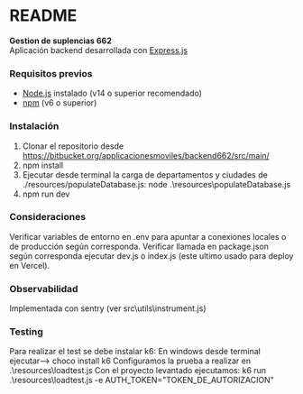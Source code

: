 # README #

**Gestion de suplencias 662**  
Aplicación backend desarrollada con [Express.js](https://expressjs.com/)

### Requisitos previos
- [Node.js](https://nodejs.org/) instalado (v14 o superior recomendado)
- [npm](https://www.npmjs.com/) (v6 o superior)

### Instalación
1. Clonar el repositorio desde https://bitbucket.org/applicacionesmoviles/backend662/src/main/
2. npm install
3. Ejecutar desde terminal la carga de departamentos y ciudades de ./resources/populateDatabase.js:
   node .\resources\populateDatabase.js
4. npm run dev

### Consideraciones
Verificar variables de entorno en .env para apuntar a conexiones locales o de producción según corresponda.
Verificar llamada en package.json según corresponda ejecutar dev.js o index.js (este ultimo usado para deploy en Vercel).

### Observabilidad
Implementada con sentry (ver src\utils\instrument.js)

### Testing
Para realizar el test se debe instalar k6:
   En windows desde terminal ejecutar--> choco install k6
Configuramos la prueba a realizar en .\resources\loadtest.js
Con el proyecto levantado ejecutamos: k6 run .\resources\loadtest.js -e AUTH_TOKEN="TOKEN_DE_AUTORIZACION"

